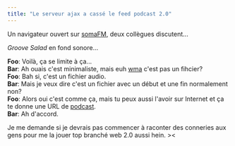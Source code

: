 ```yaml
---
title: "Le serveur ajax a cassé le feed podcast 2.0"
---
```


Un navigateur ouvert sur [somaFM](http://www.somafm.com), deux collègues
discutent...

_Groove Salad_ en fond sonore...

>  
**Foo**: Voilà, ça se limite à ça...   
**Bar**: Ah ouais c'est minimaliste, mais euh [wma](http://fr.wikipedia.org/wiki/WMA) c'est pas un fihcier?   
**Foo**: Bah si, c'est un fichier audio.   
**Bar**: Mais je veux dire c'est un fichier avec un début et une fin normalement non?   
**Foo**: Alors oui c'est comme ça, mais tu peux aussi l'avoir sur Internet et ça te donne une URL de [podcast](fr.wikipedia.org/wiki/Podcast).   
**Bar**: Ah d'accord.   

Je me demande si je devrais pas commencer à raconter des conneries aux gens
pour me la jouer top branché web 2.0 aussi hein. ><

